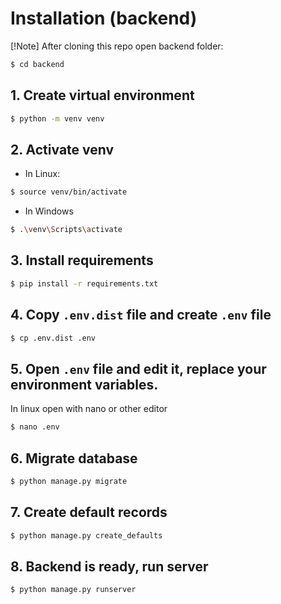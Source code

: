 # Installation (backend)

[!Note] After cloning this repo open backend folder:
```bash
$ cd backend
```

## 1. Create virtual environment
```bash
$ python -m venv venv
```
## 2. Activate venv
- In Linux:
```bash
$ source venv/bin/activate
```
- In Windows
```bash
$ .\venv\Scripts\activate
```

## 3. Install requirements
```bash
$ pip install -r requirements.txt
```

## 4. Copy `.env.dist` file and create `.env` file
```bash
$ cp .env.dist .env
```

## 5. Open `.env` file and edit it, replace your environment variables.
In linux open with nano or other editor
```bash
$ nano .env
```

## 6. Migrate database
```bash
$ python manage.py migrate
```

## 7. Create default records
```bash
$ python manage.py create_defaults
```

## 8. Backend is ready, run server
```bash
$ python manage.py runserver
```
